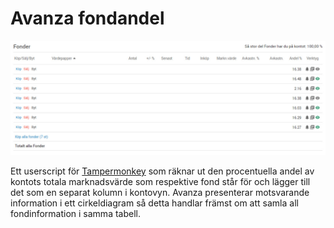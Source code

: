 # Avanza fondandel

![alt text](https://raw.githubusercontent.com/nilste/avanza/master/avanza.jpg "Avanza")

Ett userscript för [Tampermonkey](http://www.tampermonkey.net/) som räknar ut den procentuella andel av kontots totala marknadsvärde som respektive fond står för och lägger till det som en separat kolumn i kontovyn. Avanza presenterar motsvarande information i ett cirkeldiagram så detta handlar främst om att samla all fondinformation i samma tabell.
